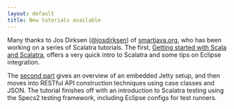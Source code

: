 ```yaml
---
layout: default
title: New tutorials available
---
```


Many thanks to Jos Dirksen ([@josdirksen](https://twitter.com/josdirksen)) of
[smartjava.org](http://smartjava.org), who has been working on a series of
Scalatra tutorials. The first, [Getting started with Scala and Scalatra](http://www.smartjava.org/content/tutorial-getting-started-scala-and-scalatra-part-i),
offers a very quick intro to Scalatra and some tips on Eclipse integration.

The [second part](http://www.smartjava.org/content/tutorial-getting-started-scala-and-scalatra-part-ii) gives an overview of an embedded Jetty setup, and then moves
into RESTful API construction techniques using case classes and JSON. The tutorial
finishes off with an introduction to Scalatra testing using the Specs2 testing
framework, including Eclipse configs for test runners.